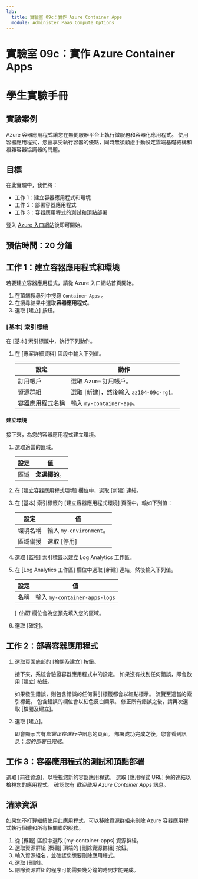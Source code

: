 ```yaml
---
lab:
  title: 實驗室 09c：實作 Azure Container Apps
  module: Administer PaaS Compute Options
---
```


# 實驗室 09c：實作 Azure Container Apps
# 學生實驗手冊

## 實驗案例
Azure 容器應用程式讓您在無伺服器平台上執行微服務和容器化應用程式。 使用容器應用程式，您會享受執行容器的優點，同時無須顧慮手動設定雲端基礎結構和複雜容器協調器的問題。

## 目標

在此實驗中，我們將：
- 工作 1：建立容器應用程式和環境
- 工作 2：部署容器應用程式
- 工作 3：容器應用程式的測試和頂點部署

登入 [Azure 入口網站](https://portal.azure.com)後即可開始。

## 預估時間：20 分鐘

## 工作 1：建立容器應用程式和環境

若要建立容器應用程式，請從 Azure 入口網站首頁開始。

1. 在頂端搜尋列中搜尋 `Container Apps` 。
1. 在搜尋結果中選取**容器應用程式**。
1. 選取 [建立] 按鈕。

### [基本] 索引標籤

在 [基本] 索引標籤中，執行下列動作。

1. 在 [專案詳細資料] 區段中輸入下列值。

    | 設定 | 動作 |
    |---|---|
    | 訂用帳戶 | 選取 Azure 訂用帳戶。 |
    | 資源群組 | 選取 [新建]，然後輸入 `az104-09c-rg1`。 |
    | 容器應用程式名稱 |  輸入 `my-container-app`。 |

#### 建立環境

接下來，為您的容器應用程式建立環境。

1. 選取適當的區域。

    | 設定 | 值 |
    |--|--|
    | 區域 | **您選擇的**。 |

1. 在 [建立容器應用程式環境] 欄位中，選取 [新建] 連結。
1. 在 [基本] 索引標籤的 [建立容器應用程式環境] 頁面中，輸如下列值：

    | 設定 | 值 |
    |--|--|
    | 環境名稱 | 輸入 `my-environment`。 |
    | 區域備援 | 選取 [停用] |

1. 選取 [監視] 索引標籤以建立 Log Analytics 工作區。
1. 在 [Log Analytics 工作區] 欄位中選取 [新建] 連結，然後輸入下列值。

    | 設定 | 值 |
    |--|--|
    | 名稱 | 輸入 `my-container-apps-logs` |
  
    [ *位置]* 欄位會為您預先填入您的區域。

1. 選取 [確定]。


## 工作 2：部署容器應用程式

1. 選取頁面底部的 [檢閱及建立] 按鈕。  

    接下來，系統會驗證容器應用程式中的設定。 如果沒有找到任何錯誤，即會啟用 [建立] 按鈕。  

    如果發生錯誤，則包含錯誤的任何索引標籤都會以紅點標示。  流覽至適當的索引標籤。 包含錯誤的欄位會以紅色反白顯示。  修正所有錯誤之後，請再次選取 [檢閱及建立]。

1. 選取 [建立]。

    即會顯示含有*部署正在進行中*訊息的頁面。  部署成功完成之後，您會看到訊息：*您的部署已完成*。
   
## 工作 3：容器應用程式的測試和頂點部署

選取 [前往資源]，以檢視您新的容器應用程式。  選取 [應用程式 URL] 旁的連結以檢視您的應用程式。 確認您有 *歡迎使用 Azure Container Apps* 訊息。

## 清除資源

如果您不打算繼續使用此應用程式，可以移除資源群組來刪除 Azure 容器應用程式執行個體和所有相關聯的服務。

1. 從 [概觀] 區段中選取 [my-container-apps] 資源群組。
1. 選取資源群組 [概觀] 頂端的 [刪除資源群組] 按鈕。
1. 輸入資源組名，並確認您想要刪除應用程式。 
1. 選取 [刪除]。
1. 刪除資源群組的程序可能需要幾分鐘的時間才能完成。
